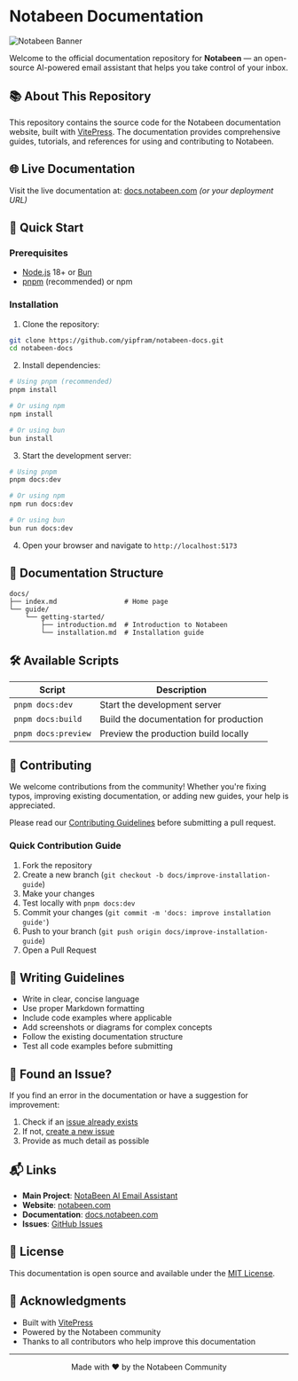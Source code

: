 # Notabeen Documentation

![Notabeen Banner](https://github.com/NotaBeen/notabeen-ai-email-assistant/raw/main/public/notabeen-welcome.gif)

Welcome to the official documentation repository for **Notabeen** — an open-source AI-powered email assistant that helps you take control of your inbox.

## 📚 About This Repository

This repository contains the source code for the Notabeen documentation website, built with [VitePress](https://vitepress.dev/). The documentation provides comprehensive guides, tutorials, and references for using and contributing to Notabeen.

## 🌐 Live Documentation

Visit the live documentation at: [docs.notabeen.com](https://docs.notabeen.com) *(or your deployment URL)*

## 🚀 Quick Start

### Prerequisites

- [Node.js](https://nodejs.org/) 18+ or [Bun](https://bun.sh/)
- [pnpm](https://pnpm.io/) (recommended) or npm

### Installation

1. Clone the repository:
```bash
git clone https://github.com/yipfram/notabeen-docs.git
cd notabeen-docs
```

2. Install dependencies:
```bash
# Using pnpm (recommended)
pnpm install

# Or using npm
npm install

# Or using bun
bun install
```

3. Start the development server:
```bash
# Using pnpm
pnpm docs:dev

# Or using npm
npm run docs:dev

# Or using bun
bun run docs:dev
```

4. Open your browser and navigate to `http://localhost:5173`

## 📖 Documentation Structure

```
docs/
├── index.md                 # Home page
└── guide/
    └── getting-started/
        ├── introduction.md  # Introduction to Notabeen
        └── installation.md  # Installation guide
```

## 🛠️ Available Scripts

| Script | Description |
|--------|-------------|
| `pnpm docs:dev` | Start the development server |
| `pnpm docs:build` | Build the documentation for production |
| `pnpm docs:preview` | Preview the production build locally |

## 🤝 Contributing

We welcome contributions from the community! Whether you're fixing typos, improving existing documentation, or adding new guides, your help is appreciated.

Please read our [Contributing Guidelines](CONTRIBUTING.md) before submitting a pull request.

### Quick Contribution Guide

1. Fork the repository
2. Create a new branch (`git checkout -b docs/improve-installation-guide`)
3. Make your changes
4. Test locally with `pnpm docs:dev`
5. Commit your changes (`git commit -m 'docs: improve installation guide'`)
6. Push to your branch (`git push origin docs/improve-installation-guide`)
7. Open a Pull Request

## 📝 Writing Guidelines

- Write in clear, concise language
- Use proper Markdown formatting
- Include code examples where applicable
- Add screenshots or diagrams for complex concepts
- Follow the existing documentation structure
- Test all code examples before submitting

## 🐛 Found an Issue?

If you find an error in the documentation or have a suggestion for improvement:

1. Check if an [issue already exists](https://github.com/yipfram/notabeen-docs/issues)
2. If not, [create a new issue](https://github.com/yipfram/notabeen-docs/issues/new)
3. Provide as much detail as possible

## 📬 Links

- **Main Project**: [NotaBeen AI Email Assistant](https://github.com/NotaBeen/notabeen-ai-email-assistant)
- **Website**: [notabeen.com](https://notabeen.com)
- **Documentation**: [docs.notabeen.com](https://docs.notabeen.com)
- **Issues**: [GitHub Issues](https://github.com/yipfram/notabeen-docs/issues)

## 📄 License

This documentation is open source and available under the [MIT License](LICENSE).

## 🙏 Acknowledgments

- Built with [VitePress](https://vitepress.dev/)
- Powered by the Notabeen community
- Thanks to all contributors who help improve this documentation

---

<div align="center">
Made with ❤️ by the Notabeen Community
</div>
